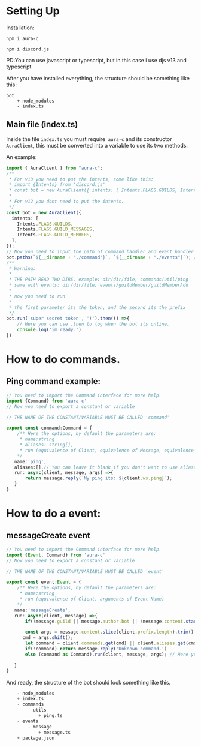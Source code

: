 # Setting Up

Installation:

`npm i aura-c`

`npm i discord.js`

PD:You can use javascript or typescript, but in this case i use djs v13 and typescript

After you have installed everything, the structure should be something like this:

```
bot
    + node_modules
    - index.ts
```

## Main file (index.ts)

Inside the file `index.ts` you must require` aura-c` and its constructor `AuraClient`, this must be converted into a variable to use its two methods.

An example:

```ts
import { AuraClient } from "aura-c";
/**
 * For v13 you need to put the intents, some like this:
 * import {Intents} from 'discord.js'
 * const bot = new AuraClient({ intents: [ Intents.FLAGS.GUILDS, Intents.FLAGS.GUILD_MESSAGES, Intents.FLAGS.GUILD_MEMBERS ]})
 *
 * For v12 you dont need to put the intents.
 */
const bot = new AuraClient({
  intents: [
    Intents.FLAGS.GUILDS,
    Intents.FLAGS.GUILD_MESSAGES,
    Intents.FLAGS.GUILD_MEMBERS,
  ],
});
// Now you need to input the path of command handler and event handler
bot.paths(`${__dirname + "./command"}`, `${__dirname + "./events"}`); //For example, you can use path
/** 
 * Warning:
 *
 * THE PATH READ TWO DIRS, example: dir/dir/file, commands/util/ping
 * same with events: dir/dir/file, events/guildMember/guildMemberAdd
 * 
 * now you need to run
 * 
 * the first parameter its the token, and the second its the prefix
 */
bot.run('super secret token', '!').then(() =>{
    // Here you can use .then to log when the bot its online.
    console.log('im ready.')
})
```
# How to do commands.
## Ping command example:
```ts
// You need to import the Command interface for more help.
import {Command} from 'aura-c'
// Now you need to export a constant or variable

// THE NAME OF THE CONSTANT/VARIABLE MUST BE CALLED 'command'

export const command:Command = { 
    /** Here the options, by default the parameters are:
     * name:string
     * aliases: string[],
     * run (equivalence of Client, equivalence of Message, equivalence of Arguments)
    */
   name:'ping',
   aliases:[],// You can leave it blank if you don't want to use aliases, if you leave it like this: [''] the commands are likely to fail.
   run: async(client, message, args) =>{
       return message.reply(`My ping its: ${client.ws.ping}`);
   }
}
```

# How to do a event:
## messageCreate event

```ts
// You need to import the Command interface for more help.
import {Event, Command} from 'aura-c'
// Now you need to export a constant or variable

// THE NAME OF THE CONSTANT/VARIABLE MUST BE CALLED 'event'

export const event:Event = { 
    /** Here the options, by default the parameters are:
     * name:string
     * run (equivalence of Client, arguments of Event Name)
    */
   name:'messageCreate',
   run: async(client, message) =>{
       if(!message.guild || message.author.bot || !message.content.startsWith(client.prefix)) return

       const args = message.content.slice(client.prefix.length).trim().split(/ +/g),
      cmd = args.shift();
       let command = client.commands.get(cmd) || client.aliases.get(cmd) // Get commands and aliases of collection
       if(!command) return message.reply('Unknown command.')
       else (command as Command).run(client, message, args); // Here you run the command

   }
}
```
And ready, the structure of the bot should look something like this.

```s
    - node_modules
    + index.ts
    - commands
        - utils
            + ping.ts
    - events
        - message
            + message.ts
    + package.json
```